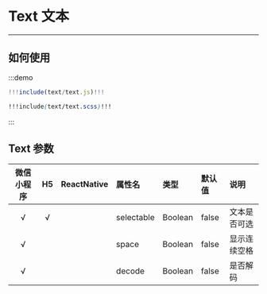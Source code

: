 # Text 文本

---

## 如何使用

:::demo
```jsx
!!!include(text/text.js)!!!
```
```scss
!!!include(text/text.scss)!!!
```
:::

## Text 参数

| 微信小程序 | H5 | ReactNative| 属性名 | 类型 | 默认值 | 说明 |
| :-: | :-: | :-: | :- | :- | :- | :- |
| √ | √ |  | selectable | Boolean | false  | 文本是否可选 |
| √ |  |  | space      | Boolean | false  | 显示连续空格 |
| √ |  |  | decode     | Boolean | false  | 是否解码     |